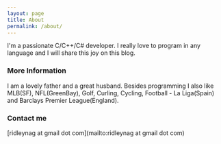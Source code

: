 ```yaml
---
layout: page
title: About
permalink: /about/
---
```


I'm a passionate C/C++/C# developer. I really love to program in any language and I will share this joy on this blog.

### More Information

I am a lovely father and a great husband.
Besides programming I also like MLB(SF), NFL(GreenBay), Golf, Curling, Cycling, Football - La Liga(Spain) and Barclays Premier League(England).

### Contact me

[ridleynag at gmail dot com](mailto:ridleynag at gmail dot com)
